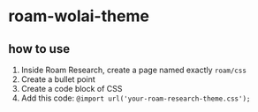 # roam-wolai-theme



## how to use

1. Inside Roam Research, create a page named exactly `roam/css`
2. Create a bullet point
3. Create a code block of CSS
4. Add this code: `@import url('your-roam-research-theme.css');`

